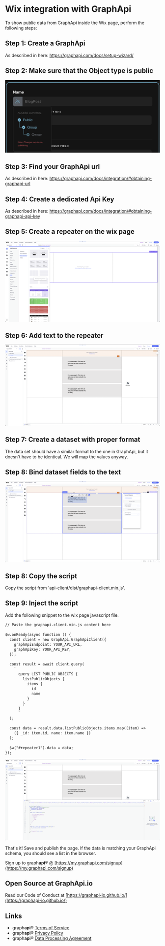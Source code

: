 # Wix integration with GraphApi

To show public data from GraphApi inside the Wix page, perform the following steps:

## Step 1: Create a GraphApi

As described in here: https://graphapi.com/docs/setup-wizard/

## Step 2: Make sure that the Object type is public

![Api Keys Section](./docs/img/public-model.png?raw=true)

## Step 3: Find your GraphApi url

As described in here: https://graphapi.com/docs/integration/#obtaining-graphapi-url

## Step 4: Create a dedicated Api Key

As described in here: https://graphapi.com/docs/integration/#obtaining-graphapi-api-key

## Step 5: Create a repeater on the wix page

![Wix repeater](./docs/img/wix-repeater.png?raw=true)

## Step 6: Add text to the repeater

![Wix repeater](./docs/img/wix-list-with-text.png?raw=true)

## Step 7: Create a dataset with proper format

The data set should have a similar format to the one in GraphApi, but it doesn't have to be identical. We will map the values anyway.

## Step 8: Bind dataset fields to the text

![Wix repeater](./docs/img/wix-list-with-bound-text.png)

## Step 8: Copy the script

Copy the script from 'api-client/dist/graphapi-client.min.js'.

## Step 9: Inject the script

Add the following snippet to the wix page javascript file.

```
// Paste the graphapi.client.min.js content here

$w.onReady(async function () {
  const client = new GraphApi.GraphApiClient({
    graphApiEndpoint: YOUR_API_URL,
    graphApiKey: YOUR_API_KEY,
  });

  const result = await client.query(
    `
      query LIST_PUBLIC_OBJECTS {
        listPublicObjects {
          items {
            id
            name
          }
        }
      }
      `
  );

  const data = result.data.listPublicObjects.items.map((item) =>
    ({ _id: item.id, name: item.name })
  );

  $w("#repeater1").data = data;
});
```

![Wix setup](./docs/img/wix-script-setup.png)

That's it! Save and publish the page. If the data is matching your GraphApi schema, you should see a list in the browser.

Sign up to graph**api**® @ [https://my.graphapi.com/signup](https://my.graphapi.com/signup)

## Open Source at GraphApi.io

Read our Code of Conduct at [https://graphapi-io.github.io/](https://graphapi-io.github.io/)

## Links

* graph**api**® [Terms of Service](https://graphapi.com/terms)
* graph**api**® [Privacy Policy](https://graphapi.com/privacy)
* graph**api**® [Data Processing Agreement](https://graphapi.com/dpa)



